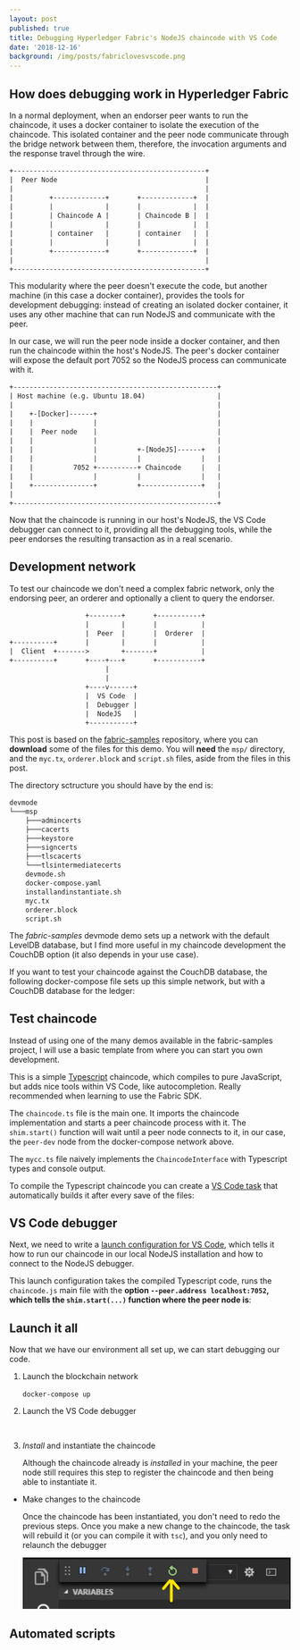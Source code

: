 ```yaml
---
layout: post
published: true
title: Debugging Hyperledger Fabric's NodeJS chaincode with VS Code
date: '2018-12-16'
background: /img/posts/fabriclovesvscode.png
---
```

## How does debugging work in Hyperledger Fabric

In a normal deployment, when an endorser peer wants to run the chaincode, it uses a docker container to isolate the execution of the chaincode. This isolated container and the peer node communicate through the bridge network between them, therefore, the invocation arguments and the response travel through the wire.

```
+------------------------------------------------+
|  Peer Node                                     |
|                                                |
|         +-------------+       +-------------+  |
|         |             |       |             |  |
|         | Chaincode A |       | Chaincode B |  |
|         |             |       |             |  |
|         | container   |       | container   |  |
|         |             |       |             |  |
|         +-------------+       +-------------+  |
|                                                |
+------------------------------------------------+
```

This modularity where the peer doesn't execute the code, but another machine (in this case a docker container), provides the tools for development debugging: instead of creating an isolated docker container, it uses any other machine that can run NodeJS and communicate with the peer.

In our case, we will run the peer node inside a docker container, and then run the chaincode within the host's NodeJS. The peer's docker container will expose the default port 7052 so the NodeJS process can communicate with it.

```
+---------------------------------------------------+
| Host machine (e.g. Ubuntu 18.04)                  |
|                                                   |
|    +-[Docker]------+                              |
|    |               |                              |
|    |  Peer node    |                              |
|    |               |                              |
|    |               |          +-[NodeJS]------+   |
|    |               |          |               |   |
|    |          7052 +----------+ Chaincode     |   |
|    |               |          |               |   |
|    +---------------+          +---------------+   |
|                                                   |
+---------------------------------------------------+
```

Now that the chaincode is running in our host's NodeJS, the VS Code debugger can connect to it, providing all the debugging tools, while the peer endorses the resulting transaction as in a real scenario.


## Development network

To test our chaincode we don't need a complex fabric network, only the endorsing peer, an orderer and optionally a client to query the endorser.

```
                   +--------+       +-----------+
                   |        |       |           |
                   |  Peer  |       |  Orderer  |
+----------+       |        |       |           |
|  Client  +------->        +-------+           |
+----------+       +----+---+       +-----------+
                        |
                        |
                   +----v------+
                   |  VS Code  |
                   |  Debugger |
                   |  NodeJS   |
                   +-----------+

```

This post is based on the [fabric-samples](https://github.com/hyperledger/fabric-samples/tree/release-1.3/chaincode-docker-devmode) repository, where you can **download** some of the files for this demo. You will **need** the `msp/` directory, and the `myc.tx`, `orderer.block` and `script.sh` files, aside from the files in this post.

The directory sctructure you should have by the end is:

```
devmode
└───msp
    ├───admincerts
    ├───cacerts
    ├───keystore
    ├───signcerts
    ├───tlscacerts
    └───tlsintermediatecerts
    devmode.sh
    docker-compose.yaml
    installandinstantiate.sh
    myc.tx
    orderer.block
    script.sh
```

The _fabric-samples_ devmode demo sets up a network with the default LevelDB database, but I find more useful in my chaincode development the CouchDB option (it also depends in your use case).

If you want to test your chaincode against the CouchDB database, the following docker-compose file sets up this simple network, but with a CouchDB database for the ledger:

<script src="https://gist.github.com/jlcs-es/163bf8cb09922a43befd90d6e5a86074.js"></script>


## Test chaincode

Instead of using one of the many demos available in the fabric-samples project, I will use a basic template from where you can start you own development.

This is a simple [Typescript](https://www.typescriptlang.org/) chaincode, which compiles to pure JavaScript, but adds nice tools within VS Code, like autocompletion. Really recommended when learning to use the Fabric SDK.

The `chaincode.ts` file is the main one. It imports the chaincode implementation and starts a peer chaincode process with it. The `shim.start()` function will wait until a peer node connects to it, in our case, the `peer-dev` node from the docker-compose network above.

The `mycc.ts` file naively implements the `ChaincodeInterface` with Typescript types and console output.

<script src="https://gist.github.com/jlcs-es/65eb47f459747828c6fe72cab9356c80.js"></script>

To compile the Typescript chaincode you can create a [VS Code task](https://code.visualstudio.com/Docs/editor/tasks) that automatically builds it after every save of the files:

<script src="https://gist.github.com/jlcs-es/56e55302897334bcc104e410fe631cde.js"></script>

## VS Code debugger

Next, we need to write a [launch configuration for VS Code](https://code.visualstudio.com/Docs/editor/debugging), which tells it how to run our chaincode in our local NodeJS installation and how to connect to the NodeJS debugger.

This launch configuration takes the compiled Typescript code, runs the `chaincode.js` main file with the **option `--peer.address localhost:7052`, which tells the `shim.start(...)` function where the peer node is**:

<script src="https://gist.github.com/jlcs-es/8006f329a17ff9ad2458a43f445b8dc1.js"></script>


## Launch it all

Now that we have our environment all set up, we can start debugging our code.

1.	Launch the blockchain network
	
    `docker-compose up`
    
2.	Launch the VS Code debugger

	![]()
    
3.	_Install_ and instantiate the chaincode

	Although the chaincode already is _installed_ in your machine, the peer node still requires this step to register the chaincode and then being able to instantiate it.
    
*	Make changes to the chaincode

	Once the chaincode has been instantiated, you don't need to redo the previous steps. Once you make a new change to the chaincode, the task will rebuild it (or you can compile it with `tsc`), and you only need to relaunch the debugger
    
    ![](/img/posts/debugbar.jpg)


## Automated scripts




<script src="https://gist.github.com/jlcs-es/b211d181f736cba89080bf0bd6d9c8da.js"></script>

